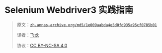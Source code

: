 # Selenium Webdriver3 实践指南

> 原文：[`zh.annas-archive.org/md5/1e009aabda4e5d0fd935a95cf0785b01`](https://zh.annas-archive.org/md5/1e009aabda4e5d0fd935a95cf0785b01)
> 
> 译者：[飞龙](https://github.com/wizardforcel)
> 
> 协议：[CC BY-NC-SA 4.0](http://creativecommons.org/licenses/by-nc-sa/4.0/)
